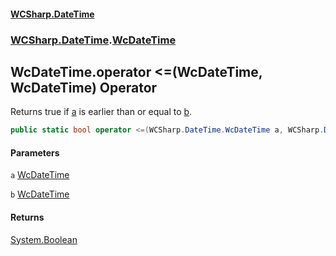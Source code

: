 #### [WCSharp.DateTime](README.md 'README')
### [WCSharp.DateTime](WCSharp.DateTime.md 'WCSharp.DateTime').[WcDateTime](WCSharp.DateTime.WcDateTime.md 'WCSharp.DateTime.WcDateTime')

## WcDateTime.operator <=(WcDateTime, WcDateTime) Operator

Returns true if [a](WCSharp.DateTime.WcDateTime.op_LessThanOrEqual(WCSharp.DateTime.WcDateTime,WCSharp.DateTime.WcDateTime).md#WCSharp.DateTime.WcDateTime.op_LessThanOrEqual(WCSharp.DateTime.WcDateTime,WCSharp.DateTime.WcDateTime).a 'WCSharp.DateTime.WcDateTime.op_LessThanOrEqual(WCSharp.DateTime.WcDateTime, WCSharp.DateTime.WcDateTime).a') is earlier than or equal to [b](WCSharp.DateTime.WcDateTime.op_LessThanOrEqual(WCSharp.DateTime.WcDateTime,WCSharp.DateTime.WcDateTime).md#WCSharp.DateTime.WcDateTime.op_LessThanOrEqual(WCSharp.DateTime.WcDateTime,WCSharp.DateTime.WcDateTime).b 'WCSharp.DateTime.WcDateTime.op_LessThanOrEqual(WCSharp.DateTime.WcDateTime, WCSharp.DateTime.WcDateTime).b').

```csharp
public static bool operator <=(WCSharp.DateTime.WcDateTime a, WCSharp.DateTime.WcDateTime b);
```
#### Parameters

<a name='WCSharp.DateTime.WcDateTime.op_LessThanOrEqual(WCSharp.DateTime.WcDateTime,WCSharp.DateTime.WcDateTime).a'></a>

`a` [WcDateTime](WCSharp.DateTime.WcDateTime.md 'WCSharp.DateTime.WcDateTime')

<a name='WCSharp.DateTime.WcDateTime.op_LessThanOrEqual(WCSharp.DateTime.WcDateTime,WCSharp.DateTime.WcDateTime).b'></a>

`b` [WcDateTime](WCSharp.DateTime.WcDateTime.md 'WCSharp.DateTime.WcDateTime')

#### Returns
[System.Boolean](https://docs.microsoft.com/en-us/dotnet/api/System.Boolean 'System.Boolean')